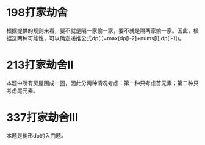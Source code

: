 # 198打家劫舍
根据提供的规则来看，要不就是隔一家偷一家，要不就是隔两家偷一家。因此，根据这两种可能性，可以确定递推公式dp[i]=max(dp[i-2]+nums[i],dp[i-1])。
# 213打家劫舍II
本题中所有房屋围成一圈，因此分两种情况考虑：第一种只考虑首元素；第二种只考虑尾元素。

# 337打家劫舍III
本题是树形dp的入门题。